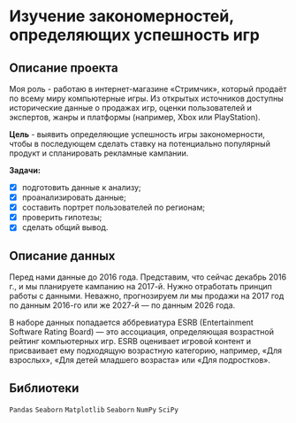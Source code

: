 # Изучение закономерностей, определяющих успешность игр
## Описание проекта
Моя роль - работаю в интернет-магазине «Стримчик», который продаёт по всему миру компьютерные игры. Из открытых источников доступны исторические данные о продажах игр, оценки пользователей и экспертов, жанры и платформы (например, Xbox или PlayStation).

**Цель** - выявить определяющие успешность игры закономерности, чтобы в последующем сделать ставку на потенциально популярный продукт и спланировать рекламные кампании.

**Задачи:**
 * [X] подготовить данные к анализу;
 * [X] проанализировать данные;
 * [X] составить портрет пользователей по регионам;
 * [X] проверить гипотезы;
 * [X] сделать общий вывод.

## Описание данных
Перед нами данные до 2016 года. Представим, что сейчас декабрь 2016 г., и мы планируете кампанию на 2017-й. Нужно отработать принцип работы с данными. Неважно, прогнозируем ли мы продажи на 2017 год по данным 2016-го или же 2027-й — по данным 2026 года.

В наборе данных попадается аббревиатура ESRB (Entertainment Software Rating Board) — это ассоциация, определяющая возрастной рейтинг компьютерных игр. ESRB оценивает игровой контент и присваивает ему подходящую возрастную категорию, например, «Для взрослых», «Для детей младшего возраста» или «Для подростков».

## Библиотеки
`Pandas` `Seaborn` `Matplotlib` `Seaborn` `NumPy` `SciPy`

